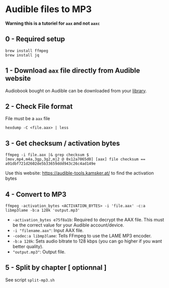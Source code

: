 # Audible files to MP3

**Warning this is a tutoriel for `aax` and not `aaxc`**

## 0 - Required setup

```
brew install ffmpeg
brew install jq
```

## 1 - Download `aax` file directly from Audible website

Audiobook bought on Audible can be downloaded from your [library](https://www.audible.fr/library/titles).

## 2 - Check File format

File must be a `aax` file

```
hexdump -C <file.aax> | less
```

## 3 - Get checksum / activation bytes

```
ffmpeg -i file.aax |& grep checksum $
[mov,mp4,m4a,3gp,3g2,mj2 @ 0x12a7065d0] [aax] file checksum == a91dbf721d2602de5b33659ddd943c26c4ad149e 
```

Use this website: https://audible-tools.kamsker.at/ to find the activation bytes

## 4 - Convert to MP3

```
ffmpeg -activation_bytes <ACTIVATION_BYTES> -i 'file.aax' -c:a libmp3lame -b:a 128k 'output.mp3'
```

* `-activation_bytes e75f8a1b`: Required to decrypt the AAX file. This must be the correct value for your Audible account/device.
* `-i "filename.aax"`: Input AAX file.
* `-codec:a libmp3lame`: Tells FFmpeg to use the LAME MP3 encoder.
* `-b:a 128k`: Sets audio bitrate to 128 kbps (you can go higher if you want better quality).
* `"output.mp3"`: Output file.

## 5 - Split by chapter [ optionnal ]

See script `split-mp3.sh`